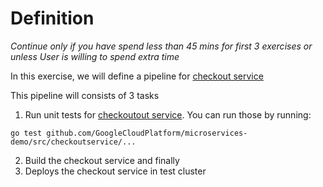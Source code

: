 # Definition

_Continue only if you have spend less than 45 mins for first 3 exercises or unless User is willing to spend extra time_

In this exercise, we will define a pipeline for [checkout service](https://github.com/GoogleCloudPlatform/microservices-demo/tree/master/src/checkoutservice)

This pipeline will consists of 3 tasks

1. Run unit tests for [checkoutout service](https://github.com/GoogleCloudPlatform/microservices-demo/tree/master/src/checkoutservice).
   You can run those by running:

```shell
go test github.com/GoogleCloudPlatform/microservices-demo/src/checkoutservice/...
```

2. Build the checkout service and finally
3. Deploys the checkout service in test cluster

